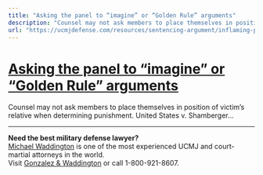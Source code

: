 ```yaml
---
title: "Asking the panel to “imagine” or “Golden Rule” arguments"
description: "Counsel may not ask members to place themselves in position of victim’s relative when determining punishment. United States v. Shamberger..."
url: "https://ucmjdefense.com/resources/sentencing-argument/inflaming-passions-rather-than-hard-but-fair-blows/asking-the-panel-to-imagine-or-golden-rule-arguments.html"
---
```


# [Asking the panel to “imagine” or “Golden Rule” arguments](https://ucmjdefense.com/resources/sentencing-argument/inflaming-passions-rather-than-hard-but-fair-blows/asking-the-panel-to-imagine-or-golden-rule-arguments.html)

Counsel may not ask members to place themselves in position of victim’s relative when determining punishment. United States v. Shamberger...

---

**Need the best military defense lawyer?**  
[Michael Waddington](https://ucmjdefense.com/attorneys/michael-stewart-waddington-partner.html) is one of the most experienced UCMJ and court-martial attorneys in the world.  
Visit [Gonzalez & Waddington](https://ucmjdefense.com) or call 1-800-921-8607.
